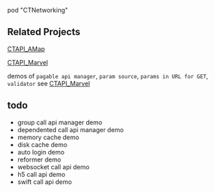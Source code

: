 
pod "CTNetworking"

Related Projects
----------------

[CTAPI_AMap](https://github.com/CTAPIs/CTAPI_AMap)

[CTAPI_Marvel](https://github.com/CTAPIs/CTAPI_Marvel)

demos of `pagable api manager`, `param source`, `params in URL for GET`, `validator` see [CTAPI_Marvel](https://github.com/CTAPIs/CTAPI_Marvel)

todo
----

- group call api manager demo
- dependented call api manager demo
- memory cache demo
- disk cache demo
- auto login demo
- reformer demo
- websocket call api demo
- h5 call api demo
- swift call api demo

